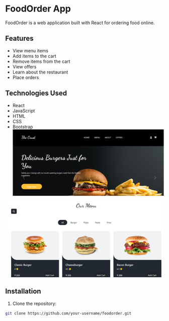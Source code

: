 # FoodOrder App

FoodOrder is a web application built with React for ordering food online.

## Features

- View menu items
- Add items to the cart
- Remove items from the cart
- View offers
- Learn about the restaurant
- Place orders

## Technologies Used

- React
- JavaScript
- HTML
- CSS
- Bootstrap
![Screenshot 1](https://raw.githubusercontent.com/fidasalam/FoodApp-Reactjs/main/src/screenshots/Screenshot%202024-03-31%20020055.png)

![Screenshot](https://raw.githubusercontent.com/fidasalam/FoodApp-Reactjs/main/src/screenshots/Screenshot%202024-03-31%20020224.png)


## Installation

1. Clone the repository:

```bash
git clone https://github.com/your-username/foodorder.git
